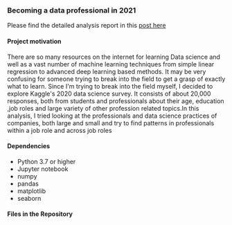 ### Becoming a data professional in 2021
Please find the detailed analysis report in this [post here](https://xlr892.medium.com/becoming-a-data-professional-in-2021-71c886b59536)

#### Project motivation
There are so many resources on the internet for learning Data science and well as a vast number of machine learning techniques from simple linear regression to advanced deep learning based methods. It may be very confusing for someone trying to break into the field to get a grasp of exactly what to learn. Since I'm trying to break into the field myself, I decided to explore Kaggle's 2020 data science survey. It consists of about 20,000 responses, both from students and professionals about their age, education ,job roles and large variety of other profession related topics.In this analysis, I tried looking at the professionals and data science practices of companies, both large and small and try to find patterns in professionals within a job role and across job roles

#### Dependencies
+ Python 3.7 or higher  
+ Jupyter notebook  
+ numpy  
+ pandas  
+ matplotlib  
+ seaborn  

#### Files in the Repository


